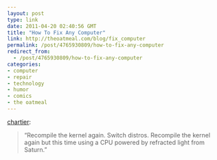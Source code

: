 ```yaml
---
layout: post
type: link
date: 2011-04-20 02:40:56 GMT
title: "How To Fix Any Computer"
link: http://theoatmeal.com/blog/fix_computer
permalink: /post/4765930809/how-to-fix-any-computer
redirect_from: 
  - /post/4765930809/how-to-fix-any-computer
categories:
- computer
- repair
- technology
- humor
- comics
- the oatmeal
---
```

<p><a href="http://blog.onefps.net/post/4728056538" class="tumblr_blog">chartier</a>:</p>

<blockquote><p>&#8220;Recompile the kernel again. Switch distros. Recompile the kernel again but this time using a CPU powered by refracted light from Saturn.&#8221;</p></blockquote>
